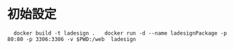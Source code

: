 # 初始設定  

`  
docker build -t ladesign .  
docker run -d --name ladesignPackage -p 80:80 -p 3306:3306 -v $PWD:/web  ladesign  
`  